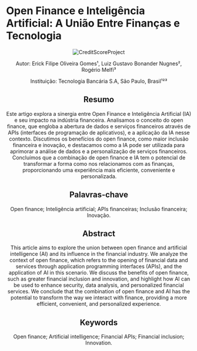 # Open Finance e Inteligência Artificial: A União Entre Finanças e Tecnologia


<div align="center">

![CreditScoreProject](https://github.com/erickfog/Open_Finance_Article/inova1lugar.jpeg)


Autor: Erick Filipe Oliveira Gomes¹, Luiz Gustavo Bonander Nugnes², Rogério Melfi³

Instituição: Tecnologia Bancária S.A, São Paulo, Brasil¹²³

## Resumo

Este artigo explora a sinergia entre Open Finance e Inteligência Artificial (IA) e seu impacto na indústria financeira. Analisamos o conceito do open finance, que engloba a abertura de dados e serviços financeiros através de APIs (interfaces de programação de aplicativos), e a aplicação da IA nesse contexto. Discutimos os benefícios do open finance, como maior inclusão financeira e inovação, e destacamos como a IA pode ser utilizada para aprimorar a análise de dados e a personalização de serviços financeiros. Concluímos que a combinação de open finance e IA tem o potencial de transformar a forma como nos relacionamos com as finanças, proporcionando uma experiência mais eficiente, conveniente e personalizada.

## Palavras-chave

Open finance; Inteligência artificial; APIs financeiras; Inclusão financeira; Inovação.

## Abstract

This article aims to explore the union between open finance and artificial intelligence (AI) and its influence in the financial industry. We analyze the context of open finance, which refers to the opening of financial data and services through application programming interfaces (APIs), and the application of AI in this scenario. We discuss the benefits of open finance, such as greater financial inclusion and innovation, and highlight how AI can be used to enhance security, data analysis, and personalized financial services. We conclude that the combination of open finance and AI has the potential to transform the way we interact with finance, providing a more efficient, convenient, and personalized experience.

## Keywords

Open finance; Artificial intelligence; Financial APIs; Financial inclusion; Innovation.
